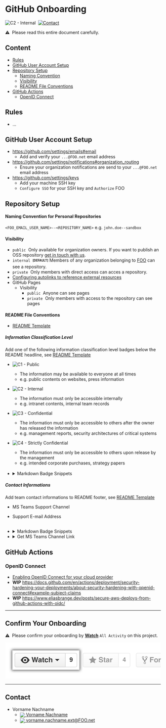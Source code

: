 # GitHub Onboarding
![C2 - Internal](https://badgen.net/badge/C2/Internal/blue)&nbsp;
[![Contact](https://badgen.net/badge/icon/Contact?label&icon=data%3Aimage%2Fpng%3Bbase64%2CiVBORw0KGgoAAAANSUhEUgAAAB4AAAAeCAYAAAA7MK6iAAAABmJLR0QA%2FwD%2FAP%2BgvaeTAAABIklEQVRIie3VMUoDQRTG8W9SZBslKVIoWyt4gXgML5JYeA5RvIMewEuYhBQJFtppqV3ELCn9WzhCWKP7xryA4H4wzc7j%2FWYGZlaq8xcDZMAxMASKOIZAH8g2hebAlO8zAXJvNKtAl3G%2FncfjtabnCY8S4IGlZzDCc0lbxnUWIYRtLxgj%2BtE0hMq%2BDWOvIsF9tRRZ4bsE2FRrhS8T4KuE2p8T7%2FHEeI%2BbbnDE8wrc%2F%2BVawptADxgA8zhu4jffndbxivXlakjqSjqSdCjpQFI7Ts8k3UsaSbqWNA4hvK21KmAXOAOeE34ST8ApsPMbsA1cAIsEsJwFcA60rOg%2B8LgGWM4DsGeBbx3Rz0zLzqq3umM6mrR86bkKPpH04ojOYs86%2Fyzv5x2Nqq3T2YwAAAAASUVORK5CYII%3D)](#Contact)&nbsp;

⚠️&nbsp; Please read this entire document carefully.

## Content
* [Rules](#rules)
* [GitHub User Account Setup](#github-user-account-setup)
* [Repository Setup](#repository-setup)
  * [Naming Convention](#naming-convention-for-personal-repositories)
  * [Visibility](#visibility)
  * [README File Conventions](#readme-file-conventions)
* [GitHub Actions](#github-actions)
  * [OpenID Connect](#openid-connect)


## Rules
* ...


## GitHub User Account Setup
* https://github.com/settings/emails#email
  * Add and verify your `...@FOO.net` email address
* https://github.com/settings/notifications#organization_routing
  * Ensure your organization notifications are send to your `...@FOO.net`  email address
* https://github.com/settings/keys
  * Add your machine SSH key
  * `Configure SSO` for your SSH key and `Authorize` FOO


## Repository Setup

#### Naming Convention for Personal Repositories
`<FOO_EMAIL_USER_NAME>--<REPOSITORY_NAME>` e.g. `john.doe--sandbox`

#### Visibility
  * `public`&nbsp; Only available for organization owners. If you want to publish an OSS repository [get in touch with us](#contact).
  * `internal`&nbsp; **<sub><sup>[DEFAULT]</sup></sub>** Members of any organization belonging to [FOO](https://github.com/enterprises/) can see a repository.
  * `private`&nbsp; Only members with direct access can acces a repository.
* [Configuring autolinks to reference external resources](https://docs.github.com/en/repositories/managing-your-repositorys-settings-and-features/managing-repository-settings/configuring-autolinks-to-reference-external-resources)
* GitHub Pages
  * Visibility
    * `public`&nbsp; Anyone can see pages
    * `private`&nbsp; Only members with access to the repository can see pages

#### README File Conventions
* [README Template](README.template.md)

##### Information Classification Level
Add one of the following information classification level badges below the README headline, see [README Template](README.template.md)

* ![C1 - Public](https://badgen.net/badge/C1/Public/green) 
  * The information may be available to everyone at all times
  * e.g. public contents on websites, press information
* ![C2 - Internal](https://badgen.net/badge/C2/Internal/blue)
  * The information must only be accessible internally
  * e.g. intranet contents, internal team records
* ![C3 - Confidential](https://badgen.net/badge/C3/Confidential/orange) 
  * The information must only be accessible to others after the owner has released the information
  * e.g. management reports, security architectures of critical systems
* ![C4 -  Strictly Confidential](https://badgen.net/badge/C4/Strictly%20Confidential/red) 
  * The information must only be accessible to others upon release by the management
  * e.g. intended corporate purchases, strategy papers
  <br>
 
* <details>
    <summary>Markdown Badge Snippets</summary>

    * ![C1 - Public](https://badgen.net/badge/C1/Public/green)
 
      `![C1 - Public](https://badgen.net/badge/C1/Public/green)&nbsp;`
 
    * ![C2 - Internal](https://badgen.net/badge/C2/Internal/blue)
 
      `![C2 - Internal](https://badgen.net/badge/C2/Internal/blue)&nbsp;`
 
    * ![C3 - Confidential](https://badgen.net/badge/C3/Confidential/orange)
 
      `![C3 - Confidential](https://badgen.net/badge/C3/Confidential/orange)&nbsp;`
 
    * ![C4 -  Strictly Confidential](https://badgen.net/badge/C4/Strictly%20Confidential/red)
 
      `![C4 -  Strictly Confidential](https://badgen.net/badge/C4/Strictly%20Confidential/red)&nbsp;`
</details>
    
    
##### Contact Informations    
Add team contact informations to README footer, see [README Template](README.template.md#Contact)
* MS Teams Support Channel
* Support E-mail Address
  <br><br>

* <details>
    <summary>Markdown Badge Snippets</summary>

    * [![Contact](https://badgen.net/badge/icon/Contact?label&icon=data%3Aimage%2Fpng%3Bbase64%2CiVBORw0KGgoAAAANSUhEUgAAAB4AAAAeCAYAAAA7MK6iAAAABmJLR0QA%2FwD%2FAP%2BgvaeTAAABIklEQVRIie3VMUoDQRTG8W9SZBslKVIoWyt4gXgML5JYeA5RvIMewEuYhBQJFtppqV3ELCn9WzhCWKP7xryA4H4wzc7j%2FWYGZlaq8xcDZMAxMASKOIZAH8g2hebAlO8zAXJvNKtAl3G%2FncfjtabnCY8S4IGlZzDCc0lbxnUWIYRtLxgj%2BtE0hMq%2BDWOvIsF9tRRZ4bsE2FRrhS8T4KuE2p8T7%2FHEeI%2BbbnDE8wrc%2F%2BVawptADxgA8zhu4jffndbxivXlakjqSjqSdCjpQFI7Ts8k3UsaSbqWNA4hvK21KmAXOAOeE34ST8ApsPMbsA1cAIsEsJwFcA60rOg%2B8LgGWM4DsGeBbx3Rz0zLzqq3umM6mrR86bkKPpH04ojOYs86%2Fyzv5x2Nqq3T2YwAAAAASUVORK5CYII%3D)](#Contact)&nbsp;
 
      ```markdown
      [![Contact](https://badgen.net/badge/icon/Contact?label&icon=data%3Aimage%2Fpng%3Bbase64%2CiVBORw0KGgoAAAANSUhEUgAAAB4AAAAeCAYAAAA7MK6iAAAABmJLR0QA%2FwD%2FAP%2BgvaeTAAABIklEQVRIie3VMUoDQRTG8W9SZBslKVIoWyt4gXgML5JYeA5RvIMewEuYhBQJFtppqV3ELCn9WzhCWKP7xryA4H4wzc7j%2FWYGZlaq8xcDZMAxMASKOIZAH8g2hebAlO8zAXJvNKtAl3G%2FncfjtabnCY8S4IGlZzDCc0lbxnUWIYRtLxgj%2BtE0hMq%2BDWOvIsF9tRRZ4bsE2FRrhS8T4KuE2p8T7%2FHEeI%2BbbnDE8wrc%2F%2BVawptADxgA8zhu4jffndbxivXlakjqSjqSdCjpQFI7Ts8k3UsaSbqWNA4hvK21KmAXOAOeE34ST8ApsPMbsA1cAIsEsJwFcA60rOg%2B8LgGWM4DsGeBbx3Rz0zLzqq3umM6mrR86bkKPpH04ojOYs86%2Fyzv5x2Nqq3T2YwAAAAASUVORK5CYII%3D)](#Contact)&nbsp;
      ```
    * <a href="https://teams.microsoft.com/l/channel/...">
        <img align="center" src="https://img.icons8.com/fluency/24/microsoft-teams-2019.png"> MS Teams
      </a>
      <br><br>
 
      ```html
      <a href="https://teams.microsoft.com/l/channel/...">
        <img align="center" src="https://img.icons8.com/fluency/24/microsoft-teams-2019.png"> Support Channel
      </a>
      ```
    * <a href="mailto:team.rainbow@example.net">
        <img align="center" src="https://img.icons8.com/fluency/24/mail.png"> E-mail
      </a>
      <br><br>
 
      ```html
      <a href="mailto:team.rainbow@example.net">
        <img align="center" src="https://img.icons8.com/fluency/24/mail.png"> team.rainbow@example.net
      </a>
      ```
    * <a href="https://FOO.atlassian.net/jira/software/c/projects/...">
        <img align="center" src="https://img.icons8.com/color/24/000000/jira.png"> Jira
      </a>
      <br><br>
 
      ```html
      <a href="https://FOO.atlassian.net/jira/software/c/projects/...">
        <img align="center" src="https://img.icons8.com/color/24/000000/jira.png"> Issue Tracker
      </a>
      ```
  </details>
* <details>
    <summary>Get MS Teams Channel Link</summary>

    ![ms-teams--get-link-to-channel](docs/images/ms-teams--get-link-to-channel.png)
  </details>


## GitHub Actions

### OpenID Connect
* [Enabling OpenID Connect for your cloud provider](https://docs.github.com/en/actions/deployment/security-hardening-your-deployments/about-security-hardening-with-openid-connect#enabling-openid-connect-for-your-cloud-provider)
* **WIP** https://docs.github.com/en/actions/deployment/security-hardening-your-deployments/about-security-hardening-with-openid-connect#example-subject-claims
* **WIP** https://www.eliasbrange.dev/posts/secure-aws-deploys-from-github-actions-with-oidc/

---
## Confirm Your Onboarding
⚠️&nbsp;  Please confirm your onboarding by [**Watch**](#repository-container-header) `All Activity` on this project.

[![watch button](docs/images/github-repo-actions-watch.png)](#repository-container-header)

---
## Contact
* Vorname Nachname
  * <a href="https://teams.microsoft.com/l/chat/0/0?users=vorname.nachname.ext@FOO.net">
      <img align="center" src="https://img.icons8.com/fluency/24/microsoft-teams-2019.png"> Vorname Nachname
    </a>
  * <a href="mailto:vorname.nachname.ext@FOO.net">
      <img align="center" src="https://img.icons8.com/fluency/24/mail.png"> vorname.nachname.ext@FOO.net
    </a> 
